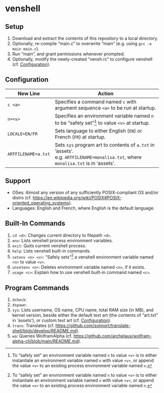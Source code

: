 # venshell
## Setup
1. Download and extract the contents of this repository to a local directory.
2. Optionally, re-compile “main.c” to overwrite “main” (e.g. using `gcc -o main main.c`).
3. Run “main”, and grant permissions whenever prompted.
4. Optionally, modify the newly-created “vensh.rc” to configure venshell (cf. [Configuration](#Configuration)).

## Configuration
| New Line            | Action                                                                                                                              |
| ------------------- | ----------------------------------------------------------------------------------------------------------------------------------- |
| `c <a>`             | Specifies a command named `c` with argument sequence `<a>` to be run at startup.                                                    |
| `n=<v>`             | Specifies an environment variable named `n` to be “safely set”[^1] to value `<v>` at startup.                                       |
| `LOCALE=EN/FR`      | Sets language to either English (`EN`) or French (`FR`) at startup.                                                                 |
| `ARTFILENAME=a.txt` | Sets `sys` program art to contents of `a.txt` in ‘assets‘.<br>e.g. `ARTFILENAME=monalisa.txt`, where `monalisa.txt` is in ‘assets’. |

## Support
- OSes: Almost any version of any sufficiently POSIX-compliant OS and/or distro (cf. https://en.wikipedia.org/wiki/POSIX#POSIX-oriented_operating_systems).
- Languages: English and French, where English is the default language.

## Built-In Commands
1. `cd <d>`: Changes current directory to filepath `<d>`.
2. `env`: Lists venshell process environment variables.
3. `exit`: Quits current venshell process.
4. `help`: Lists venshell built-in commands.
5. `setenv <n> <v>`: “Safely sets”[^1] a venshell environment variable named `<n>` to value `<v>`.
6. `unsetenv <n>`: Deletes environment variable named `<n>`, if it exists.
7. `usage <c>`: Explain how to use venshell built-in command named `<c>`.

## Program Commands
1. `dcheck`: 
2. `dspawn`: 
3. `sys`: Lists username, OS name, CPU name, total RAM size (in MB), and kernel version, beside either the default text art (the contents of “art.txt” in ‘assets’), or custom text art (cf. [Configuration](#Configuration)).
4. `trans`: Translates (cf. https://github.com/soimort/translate-shell/blob/develop/README.md).
5. `wa`: Queries WolframAlpha (cf. https://github.com/archelaus/wolfram-alpha-cli/blob/main/README.md).

[^0]: Wrapping plaintext, single quotes (‘‘) specifies a directory name, where as double quotes (““) specifies a file name.
[^1]: To “safely set” an environment variable named `n` to value `<v>` is to either instantiate an environment variable named `n` with value `<v>`, or append the value `<v>` to an existing process environment variable named `n`.
